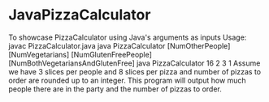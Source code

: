# JavaPizzaCalculator
To showcase PizzaCalculator using Java's arguments as inputs
Usage:
javac PizzaCalculator.java
java PizzaCalculator [NumOtherPeople] [NumVegetarians] [NumGlutenFreePeople] [NumBothVegetariansAndGlutenFree]
java PizzaCalculator 16 2 3 1
Assume we have 3 slices per people and 8 slices per pizza and number of pizzas to order are rounded up to an integer. This program will output how much people there are in the party and the number of pizzas to order.
